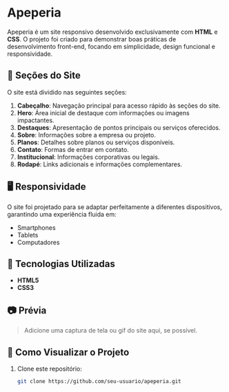 # Apeperia

Apeperia é um site responsivo desenvolvido exclusivamente com **HTML** e **CSS**. O projeto foi criado para demonstrar boas práticas de desenvolvimento front-end, focando em simplicidade, design funcional e responsividade.

## 🌟 Seções do Site

O site está dividido nas seguintes seções:

1. **Cabeçalho**: Navegação principal para acesso rápido às seções do site.
2. **Hero**: Área inicial de destaque com informações ou imagens impactantes.
3. **Destaques**: Apresentação de pontos principais ou serviços oferecidos.
4. **Sobre**: Informações sobre a empresa ou projeto.
5. **Planos**: Detalhes sobre planos ou serviços disponíveis.
6. **Contato**: Formas de entrar em contato.
7. **Institucional**: Informações corporativas ou legais.
8. **Rodapé**: Links adicionais e informações complementares.

## 🖥️ Responsividade

O site foi projetado para se adaptar perfeitamente a diferentes dispositivos, garantindo uma experiência fluida em:

- Smartphones
- Tablets
- Computadores

## 🚀 Tecnologias Utilizadas

- **HTML5**
- **CSS3**

## 📷 Prévia

> Adicione uma captura de tela ou gif do site aqui, se possível.

## 🔧 Como Visualizar o Projeto

1. Clone este repositório:
   ```bash
   git clone https://github.com/seu-usuario/apeperia.git
